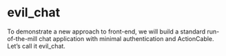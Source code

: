 # evil_chat
To demonstrate a new approach to front-end, we will build a standard run-of-the-mill chat application with minimal authentication and ActionCable. Let’s call it evil_chat.
